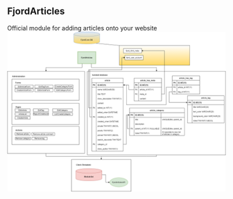 ## FjordArticles

Official module for adding articles onto your website
![FjordPages module diagram](model.png)